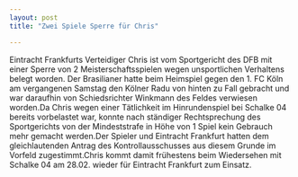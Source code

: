 ```yaml
---
layout: post
title: "Zwei Spiele Sperre für Chris"

---
```


Eintracht Frankfurts Verteidiger Chris ist vom Sportgericht des DFB mit einer Sperre von 2 Meisterschaftsspielen wegen unsportlichen Verhaltens belegt worden. Der Brasilianer hatte beim Heimspiel gegen den 1. FC Köln am vergangenen Samstag den Kölner Radu von hinten zu Fall gebracht und war daraufhin von Schiedsrichter Winkmann des Feldes verwiesen worden.Da Chris wegen einer Tätlichkeit im Hinrundenspiel bei Schalke 04 bereits vorbelastet war, konnte nach ständiger Rechtsprechung des Sportgerichts von der Mindeststrafe in Höhe von 1 Spiel kein Gebrauch mehr gemacht werden.Der Spieler und Eintracht Frankfurt hatten dem gleichlautenden Antrag des Kontrollausschusses aus diesem Grunde im Vorfeld zugestimmt.Chris kommt damit frühestens beim Wiedersehen mit Schalke 04 am 28.02. wieder für Eintracht Frankfurt zum Einsatz.


